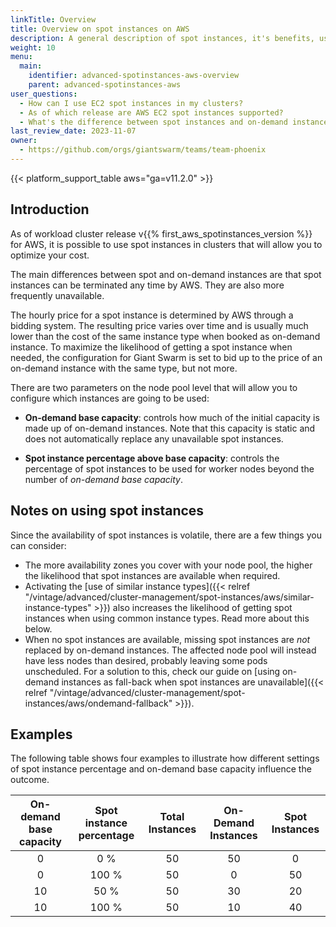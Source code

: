 ```yaml
---
linkTitle: Overview
title: Overview on spot instances on AWS
description: A general description of spot instances, it's benefits, usage and differences from on-demand instance types.
weight: 10
menu:
  main:
    identifier: advanced-spotinstances-aws-overview
    parent: advanced-spotinstances-aws
user_questions:
  - How can I use EC2 spot instances in my clusters?
  - As of which release are AWS EC2 spot instances supported?
  - What's the difference between spot instances and on-demand instances on AWS?
last_review_date: 2023-11-07
owner:
  - https://github.com/orgs/giantswarm/teams/team-phoenix
---
```


{{< platform_support_table aws="ga=v11.2.0" >}}

## Introduction

As of workload cluster release v{{% first_aws_spotinstances_version %}} for AWS, it is possible to use spot instances in clusters that will allow you to optimize your cost.

The main differences between spot and on-demand instances are that spot instances can be terminated any time by AWS. They are also more frequently unavailable.

The hourly price for a spot instance is determined by AWS through a bidding system. The resulting price varies over time and is usually much lower than the cost of the same instance type when booked as on-demand instance. To maximize the likelihood of getting a spot instance when needed, the configuration for Giant Swarm is set to bid up to the price of an on-demand instance with the same type, but not more.

There are two parameters on the node pool level that will allow you to configure which instances are going to be used:

- **On-demand base capacity**: controls how much of the initial capacity is made up of on-demand instances. Note that this capacity is static and does not automatically replace any unavailable spot instances.

- **Spot instance percentage above base capacity**: controls the percentage of spot instances to be used for worker nodes beyond the number of _on-demand base capacity_.

## Notes on using spot instances

Since the availability of spot instances is volatile, there are a few things you can consider:

- The more availability zones you cover with your node pool, the higher the likelihood that spot instances are available when required.
- Activating the [use of similar instance types]({{< relref "/vintage/advanced/cluster-management/spot-instances/aws/similar-instance-types" >}}) also increases the likelihood of getting spot instances when using common instance types. Read more about this below.
- When no spot instances are available, missing spot instances are _not_ replaced by on-demand instances. The affected node pool will instead have less nodes than desired, probably leaving some pods unscheduled. For a solution to this, check our guide on [using on-demand instances as fall-back when spot instances are unavailable]({{< relref "/vintage/advanced/cluster-management/spot-instances/aws/ondemand-fallback" >}}).

## Examples

The following table shows four examples to illustrate how different settings of spot instance percentage and on-demand base capacity influence the outcome.

| On-demand base capacity | Spot instance percentage | Total Instances  | On-Demand Instances| Spot Instances |
|:-:|:-:|:-:|:-:|:-:|
| 0 | 0 % | 50 | 50 | 0 |
| 0 | 100 % | 50 | 0 | 50 |
| 10 | 50 % | 50 | 30 | 20 |
| 10 | 100 % | 50 | 10 | 40 |
